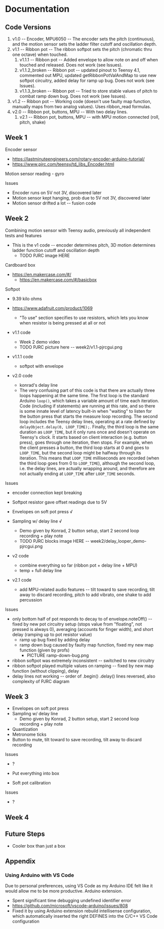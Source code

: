 # Documentation

## Code Versions

1. v1.0 -- Encoder, MPU6050 -- The encoder sets the pitch (continuous), and the motion sensor sets the ladder filter cutoff and oscillation depth.
2. v1.1 -- Ribbon pot -- The ribbon softpot sets the pitch (chromatic thru one octave) when touched.
   1. v1.1.1 -- Ribbon pot -- Added envelope to allow note on and off when touched and released. Does not work (see Issues).
   2. v1.1.2_broken -- Ribbon pot -- updated pinout to Teensy 4.1, commented out MPU, updated getRibbonPotValAndMap to use new softpot circuitry, added delay for ramp up bug. Does not work (see Issues).
   3. v1.1.3_broken -- Ribbon pot -- Tried to store stable values of pitch to combat ramp down bug. Does not work (see Issues).
3. v1.2 -- Ribbon pot -- Working code (doesn't use faulty map function, manually maps from two analog values). Uses ribbon_read formulas.
4. v2.0 -- Ribbon pot, buttons, MPU -- With two delay lines.
   1. v2.1 -- Ribbon pot, buttons, MPU -- with MPU motion connected (roll, pitch, shake)

## Week 1

Encoder sensor

- <https://lastminuteengineers.com/rotary-encoder-arduino-tutorial/>
- <https://www.pjrc.com/teensy/td_libs_Encoder.html>

Motion sensor reading - gyro

Issues

- Encoder runs on 5V not 3V, discovered later
- Motion sensor kept hanging, prob due to 5V not 3V, discovered later
- Motion sensor drifted a lot -- fusion code

## Week 2

Combining motion sensor with Teensy audio, previously all independent tests and features

- This is the v1 code -- encoder determines pitch, 3D motion determines ladder function cutoff and oscillation depth
  - TODO PJRC image HERE

Cardboard box

- <https://en.makercase.com/#/>
  - <https://en.makercase.com/#/basicbox>

Softpot

- 9.39 kilo ohms
- <https://www.adafruit.com/product/1069>
  - "To use" section specifies to use resistors, which lets you know when resistor is being pressed at all or not

- v1.1 code
  - Week 2 demo video
  - TODO PJRC picture here -- week2/v1.1-pjrcgui.png

- v1.1.1 code
  - softpot with envelope

- v2.0 code
  - konrad's delay line
  - The very confusing part of this code is that there are actually three loops happening at the same time. The first loop is the standard Arduino `loop()`, which takes a variable amount of time each iteration. Code (including if statements) are running at this rate, and so there is some innate level of latency built-in when "waiting" to listen for the button press that starts the measure loop recording. The second loop includes the Teensy delay lines, operating at a rate defined by `delayObject.delay(0, LOOP_TIME);`. Finally, the third loop is the same duration as `LOOP_TIME`, but it only runs once and doesn't operate on Teensy's clock. It starts based on client interaction (e.g. button press), goes through one iteration, then stops. For example, when the client presses a button, the third loop starts at 0 and goes to `LOOP_TIME`, but the second loop might be halfway through its iteration. This means that `LOOP_TIME` milliseconds are recorded (when the third loop goes from 0 to `LOOP_TIME`), although the second loop, i.e. the delay lines, are actually wrapping around, and therefore are not actually ending at `LOOP_TIME` after `LOOP_TIME` seconds.

Issues

- encoder connection kept breaking
- Softpot resistor gave offset readings due to 5V

- Envelopes on soft pot press √
- Sampling w/ delay line √
  - Demo given by Konrad, 2 button setup, start 2 second loop recording + play note
  - TODO PJRC blocks image HERE -- week2/delay_looper_demo-pjrcgui.png
- v2 code
  - combine everything so far (ribbon pot + delay line + MPU)
  - temp + full delay line
- v2.1 code
  - add MPU-related audio features -- tilt toward to save recording, tilt away to discard recording, pitch to add vibrato, one shake to add percussion

Issues

- only bottom half of pot responds to decay to of envelope.noteOff()  -- fixed by new pot circuitry setup (stops value from "floating", not pressed is always 0), averaging (accounts for finger width), and short delay (ramping up to pot resistor value)
  - ramp up bug fixed by adding delay
  - ramp down bug caused by faulty map function, fixed my new map function (given by profs)
    - PICTURE ramp-down-bug.png
- ribbon softpot was extremely inconsistent -- switched to new circuitry
- ribbon softpot played multiple values on ramping -- fixed by new map function (without clipping), delay
- delay lines not working -- order of .begin() .delay() lines reversed, also complexity of PJRC diagram

## Week 3

<!-- (Or Move to Week 2? If so, move current Week 2 to Week 1 and current Week 1 to Week 0) -->
- Envelopes on soft pot press
- Sampling w/ delay line
  - Demo given by Konrad, 2 button setup, start 2 second loop recording + play note
- Quantization
- Metronome ticks
- Button to mute, tilt toward to save recording, tilt away to discard recording

Issues

- ?

- Put everything into box
- Soft pot calibration

Issues

- ?

## Week 4

## Future Steps

- Cooler box than just a box

## Appendix

### Using Arduino with VS Code

Due to personal preferences, using VS Code as my Arduino IDE felt like it would allow me to be more productive. Arduino extension.

- Spent significant time debugging undefined identifier error
- <https://github.com/microsoft/vscode-arduino/issues/808>
- Fixed it by using Arduino extension rebuild intellisense configuration, which automatically inserted the right DEFINES into the C/C++ VS Code configuration
